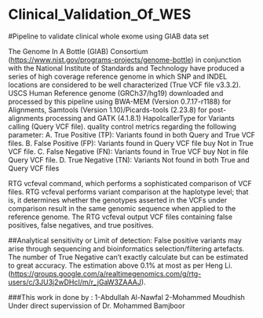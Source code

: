 # Clinical_Validation_Of_WES
#Pipeline to validate clinical whole exome using GIAB data set

The Genome In A Bottle (GIAB) Consortium (https://www.nist.gov/programs-projects/genome-bottle) in conjunction with the National Institute of Standards and Technology have
produced a series of high coverage reference genome in which SNP and INDEL locations are considered to be well characterized (True VCF file v3.3.2). USCS Human Reference genome
(GRCh37/hg19) downloaded and processed by this pipeline using BWA-MEM (Version 0.7.17-r1188) for Alignments, Samtools (Version 1.10)/Picards-tools (2.23.8) for post-alignments
processing and GATK (4.1.8.1) HapolcallerType for Variants calling (Query VCF file).
quality control metrics regarding the following parameter:
A.	True Positive (TP): Variants found in both Query and True VCF files.
B.	False Positive (FP): Variants found in Query VCF file buy Not in True VCF file.
C.	False Negative (FN): Variants found in True VCF buy Not in file Query VCF file. 
D.	True Negative (TN): Variants Not found in both True and Query VCF files

RTG vcfeval command, which performs a sophisticated comparison of VCF files. RTG vcfeval performs variant comparison at the haplotype level; that is, it determines whether the
genotypes asserted in the VCFs under comparison result in the same genomic sequence when applied to the reference genome. The RTG vcfeval output VCF files containing false
positives, false negatives, and true positives.

##Analytical sensitivity or Limit of detection:
False positive variants may arise through sequencing and bioinformatics selection/filtering artefacts.
The number of True Negative can’t exactly calculate but can be estimated to great accuracy. The estimation above 0.1% at most as per 
Heng Li. (https://groups.google.com/a/realtimegenomics.com/g/rtg-users/c/3JU3j2wDHcI/m/r_jGaW3ZAAAJ).

###This work in done by :
  1-Abdullah Al-Nawfal
  2-Mohammed Moudhish
Under direct supervission of Dr. Mohammed Bamjboor  
